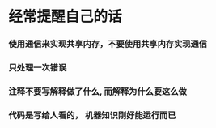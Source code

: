 # 经常提醒自己的话

### 使用通信来实现共享内存，不要使用共享内存实现通信

### 只处理一次错误

### 注释不要写解释做了什么, 而解释为什么要这么做

### 代码是写给人看的， 机器知识刚好能运行而已
